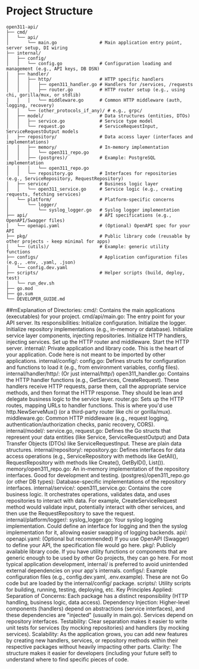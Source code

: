 # Project Structure

```
open311-api/
├── cmd/
│   └── api/
│       └── main.go                # Main application entry point, server setup, DI wiring
├── internal/
│   ├── config/
│   │   └── config.go              # Configuration loading and management (e.g., API keys, DB DSN)
│   ├── handler/
│   │   ├── http/                  # HTTP specific handlers
│   │   │   ├── open311_handler.go # Handlers for /services, /requests
│   │   │   ├── router.go          # HTTP router setup (e.g., using chi, gorilla/mux, or stdlib)
│   │   │   └── middleware.go      # Common HTTP middleware (auth, logging, recovery)
│   │   └── (other_protocols_if_any)/ # e.g., grpc/
│   ├── model/                     # Data structures (entities, DTOs)
│   │   ├── service.go             # Service type model
│   │   └── request.go             # ServiceRequestInput, ServiceRequestOutput models
│   ├── repository/                # Data access layer (interfaces and implementations)
│   │   ├── memory/                # In-memory implementation
│   │   │   └── open311_repo.go
│   │   ├── (postgres)/            # Example: PostgreSQL implementation
│   │   │   └── open311_repo.go
│   │   └── repository.go          # Interfaces for repositories (e.g., ServiceRepository, RequestRepository)
│   ├── service/                   # Business logic layer
│   │   └── open311_service.go     # Service logic (e.g., creating requests, fetching services)
│   └── platform/                  # Platform-specific concerns
│       └── logger/
│           └── syslog_logger.go   # Syslog logger implementation
├── api/                           # API specifications (e.g., OpenAPI/Swagger files)
│   └── openapi.yaml               # (Optional) OpenAPI spec for your API
├── pkg/                           # Public library code (reusable by other projects - keep minimal for apps)
│   └── (utils)/                   # Example: generic utility functions
├── configs/                       # Application configuration files (e.g., .env, .yaml, .json)
│   └── config.dev.yaml
├── scripts/                       # Helper scripts (build, deploy, test)
│   └── run_dev.sh
├── go.mod
├── go.sum
└── DEVELOPER_GUIDE.md
```

##mExplanation of Directories:
cmd/: Contains the main applications (executables) for your project.
cmd/api/main.go: The entry point for your API server. Its responsibilities:
Initialize configuration.
Initialize the logger.
Initialize repository implementations (e.g., in-memory or database).
Initialize service layer components, injecting repositories.
Initialize HTTP handlers, injecting services.
Set up the HTTP router and middleware.
Start the HTTP server.
internal/: Private application and library code. This is the heart of your application. Code here is not meant to be imported by other applications.
internal/config/:
config.go: Defines structs for configuration and functions to load it (e.g., from environment variables, config files).
internal/handler/http/: (Or just internal/http/)
open311_handler.go: Contains the HTTP handler functions (e.g., GetServices, CreateRequest). These handlers receive HTTP requests, parse them, call the appropriate service methods, and then format the HTTP response. They should be lean and delegate business logic to the service layer.
router.go: Sets up the HTTP routes, mapping URLs to handler functions. This is where you'd use http.NewServeMux() (or a third-party router like chi or gorilla/mux).
middleware.go: Common HTTP middleware (e.g., request logging, authentication/authorization checks, panic recovery, CORS).
internal/model/:
service.go, request.go: Defines the Go structs that represent your data entities (like Service, ServiceRequestOutput) and Data Transfer Objects (DTOs) like ServiceRequestInput. These are plain data structures.
internal/repository/:
repository.go: Defines interfaces for data access operations (e.g., ServiceRepository with methods like GetAll(), RequestRepository with methods like Create(), GetByID(), List()).
memory/open311_repo.go: An in-memory implementation of the repository interfaces. Good for development and testing.
(postgres)/open311_repo.go (or other DB types): Database-specific implementations of the repository interfaces.
internal/service/:
open311_service.go: Contains the core business logic. It orchestrates operations, validates data, and uses repositories to interact with data. For example, CreateServiceRequest method would validate input, potentially interact with other services, and then use the RequestRepository to save the request.
internal/platform/logger/:
syslog_logger.go: Your syslog logging implementation. Could define an interface for logging and then the syslog implementation for it, allowing easier swapping of logging backends.
api/:
openapi.yaml: (Optional but recommended) If you use OpenAPI (Swagger) to define your API, the specification file would go here.
pkg/:
Publicly available library code. If you have utility functions or components that are generic enough to be used by other Go projects, they can go here. For most typical application development, internal/ is preferred to avoid unintended external dependencies on your app's internals.
configs/:
Example configuration files (e.g., config.dev.yaml, .env.example). These are not Go code but are loaded by the internal/config/ package.
scripts/:
Utility scripts for building, running, testing, deploying, etc.
Key Principles Applied:
Separation of Concerns: Each package has a distinct responsibility (HTTP handling, business logic, data access).
Dependency Injection: Higher-level components (handlers) depend on abstractions (service interfaces), and these dependencies are "injected" (usually in main.go). Services depend on repository interfaces.
Testability: Clear separation makes it easier to write unit tests for services (by mocking repositories) and handlers (by mocking services).
Scalability: As the application grows, you can add new features by creating new handlers, services, or repository methods within their respective packages without heavily impacting other parts.
Clarity: The structure makes it easier for developers (including your future self) to understand where to find specific pieces of code.
